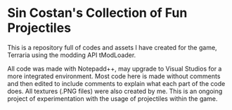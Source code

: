 # Sin Costan's Collection of Fun Projectiles

This is a repository full of codes and assets I have created for the game, Terraria using the modding API tModLoader.

All code was made with Notepadd++, may upgrade to Visual Studios for a more integrated environment. Most code here is
made without comments and then edited to include comments to explain what each part of the code does. All textures (.PNG files)
were also created by me. This is an ongoing project of experimentation with the usage of projectiles within the game.
